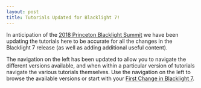 ```yaml
---
layout: post
title: Tutorials Updated for Blacklight 7!
---
```


In anticipation of the [2018 Princeton Blacklight Summit](http://library.princeton.edu/blacklight-summit) we have been updating the tutorials here to be accurate for all the changes in the Blacklight 7 release (as well as adding additional useful content).

The navigation on the left has been updated to allow you to navigate the different versions available, and when within a particular version of tutorials navigate the various tutorials themselves.  Use the navigation on the left to browse the available versions or start with your [First Change in Blacklight 7]({{site.baseurl}}/v7.0.0/first_change/).
